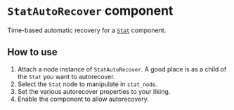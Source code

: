 # `StatAutoRecover` component

Time-based automatic recovery for a  [`Stat`](Stat.md) component.

## How to use

1. Attach a node instance of `StatAutoRecover`.  A good place is as a child of the `Stat` you want to autorecover.
2. Select the `Stat` node to manipulate in `stat_node`.
3. Set the various autorecover properties to your liking.
4. Enable the component to allow autorecovery.
